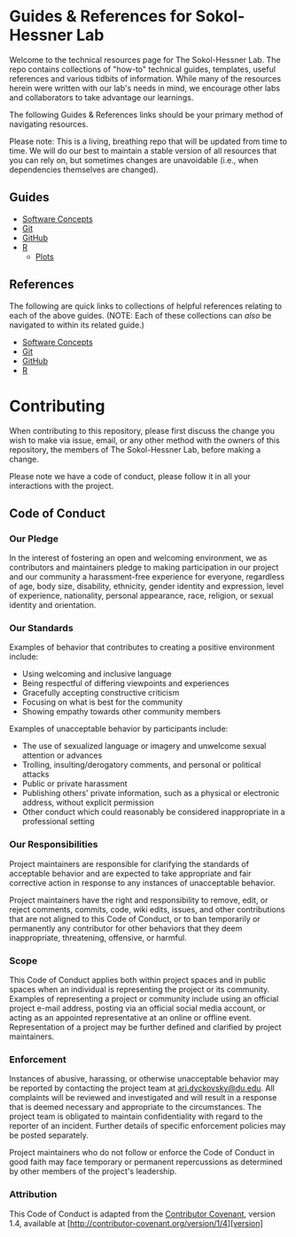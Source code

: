 # Guides & References for Sokol-Hessner Lab

Welcome to the technical resources page for The Sokol-Hessner Lab. The repo
contains collections of "how-to" technical guides, templates, useful references and various
tidbits of information. While many of the resources herein were written with
our lab's needs in mind, we encourage other labs and collaborators to take
advantage our learnings.

The following Guides & References links should be your primary method of navigating
resources.

Please note: This is a living, breathing repo that will be updated from time to
time. We will do our best to maintain a stable version of all resources that
you can rely on, but sometimes changes are unavoidable (i.e., when dependencies
themselves are changed).

## Guides

- [Software Concepts](./guides/software_concepts)
- [Git](./guides/git)
- [GitHub](./guides/github)
- [R](./guides/r)
  - [Plots](./guides/r/plots.md)
  <!-- - [Documentation](./guides/r/documentation.md) -->
<!-- - [Python](./guides/python)
- [JavaScript](./guides/javascript)
- [MATLAB](./guides/matlab) -->

## References

The following are quick links to collections of helpful references relating to each 
of the above guides. (NOTE: Each of these collections can *also* be navigated to
within its related guide.)

- [Software Concepts](./guides/software_concepts/references.md)
- [Git](./guides/git/references.md)
- [GitHub](./guides/github/references.md)
- [R](./guides/r/references.md)
<!-- - [Python](./guides/python/references.md)
- [JavaScript](./guides/javascript/references.md)
- [MATLAB](./guides/matlab/references.md) -->

# Contributing

When contributing to this repository, please first discuss the change you wish to make via issue,
email, or any other method with the owners of this repository, the members of The Sokol-Hessner Lab,
before making a change. 

Please note we have a code of conduct, please follow it in all your interactions with the project.

## Code of Conduct

### Our Pledge

In the interest of fostering an open and welcoming environment, we as
contributors and maintainers pledge to making participation in our project and
our community a harassment-free experience for everyone, regardless of age, body
size, disability, ethnicity, gender identity and expression, level of experience,
nationality, personal appearance, race, religion, or sexual identity and
orientation.

### Our Standards

Examples of behavior that contributes to creating a positive environment
include:

* Using welcoming and inclusive language
* Being respectful of differing viewpoints and experiences
* Gracefully accepting constructive criticism
* Focusing on what is best for the community
* Showing empathy towards other community members

Examples of unacceptable behavior by participants include:

* The use of sexualized language or imagery and unwelcome sexual attention or
advances
* Trolling, insulting/derogatory comments, and personal or political attacks
* Public or private harassment
* Publishing others' private information, such as a physical or electronic
  address, without explicit permission
* Other conduct which could reasonably be considered inappropriate in a
  professional setting

### Our Responsibilities

Project maintainers are responsible for clarifying the standards of acceptable
behavior and are expected to take appropriate and fair corrective action in
response to any instances of unacceptable behavior.

Project maintainers have the right and responsibility to remove, edit, or
reject comments, commits, code, wiki edits, issues, and other contributions
that are not aligned to this Code of Conduct, or to ban temporarily or
permanently any contributor for other behaviors that they deem inappropriate,
threatening, offensive, or harmful.

### Scope

This Code of Conduct applies both within project spaces and in public spaces
when an individual is representing the project or its community. Examples of
representing a project or community include using an official project e-mail
address, posting via an official social media account, or acting as an appointed
representative at an online or offline event. Representation of a project may be
further defined and clarified by project maintainers.

### Enforcement

Instances of abusive, harassing, or otherwise unacceptable behavior may be
reported by contacting the project team at
[ari.dyckovsky@du.edu](ari.dyckovsky@du.edu). All
complaints will be reviewed and investigated and will result in a response that
is deemed necessary and appropriate to the circumstances. The project team is
obligated to maintain confidentiality with regard to the reporter of an incident.
Further details of specific enforcement policies may be posted separately.

Project maintainers who do not follow or enforce the Code of Conduct in good
faith may face temporary or permanent repercussions as determined by other
members of the project's leadership.

### Attribution

This Code of Conduct is adapted from the [Contributor Covenant][homepage], version 1.4,
available at [http://contributor-covenant.org/version/1/4][version]

[homepage]: http://contributor-covenant.org
[version]: http://contributor-covenant.org/version/1/4/
